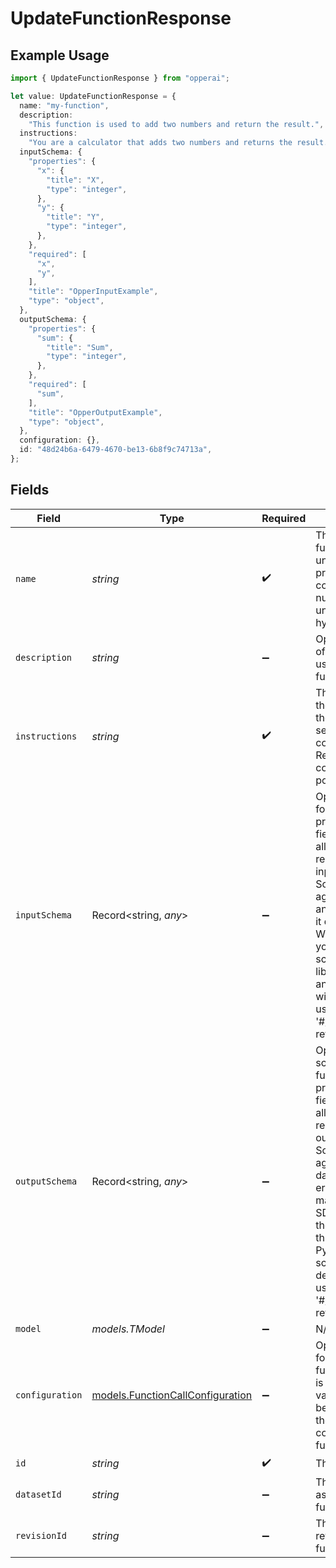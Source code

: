 # UpdateFunctionResponse

## Example Usage

```typescript
import { UpdateFunctionResponse } from "opperai";

let value: UpdateFunctionResponse = {
  name: "my-function",
  description:
    "This function is used to add two numbers and return the result.",
  instructions:
    "You are a calculator that adds two numbers and returns the result.",
  inputSchema: {
    "properties": {
      "x": {
        "title": "X",
        "type": "integer",
      },
      "y": {
        "title": "Y",
        "type": "integer",
      },
    },
    "required": [
      "x",
      "y",
    ],
    "title": "OpperInputExample",
    "type": "object",
  },
  outputSchema: {
    "properties": {
      "sum": {
        "title": "Sum",
        "type": "integer",
      },
    },
    "required": [
      "sum",
    ],
    "title": "OpperOutputExample",
    "type": "object",
  },
  configuration: {},
  id: "48d24b6a-6479-4670-be13-6b8f9c74713a",
};
```

## Fields

| Field                                                                                                                                                                                                                                                                                                                                                                                                        | Type                                                                                                                                                                                                                                                                                                                                                                                                         | Required                                                                                                                                                                                                                                                                                                                                                                                                     | Description                                                                                                                                                                                                                                                                                                                                                                                                  | Example                                                                                                                                                                                                                                                                                                                                                                                                      |
| ------------------------------------------------------------------------------------------------------------------------------------------------------------------------------------------------------------------------------------------------------------------------------------------------------------------------------------------------------------------------------------------------------------ | ------------------------------------------------------------------------------------------------------------------------------------------------------------------------------------------------------------------------------------------------------------------------------------------------------------------------------------------------------------------------------------------------------------ | ------------------------------------------------------------------------------------------------------------------------------------------------------------------------------------------------------------------------------------------------------------------------------------------------------------------------------------------------------------------------------------------------------------ | ------------------------------------------------------------------------------------------------------------------------------------------------------------------------------------------------------------------------------------------------------------------------------------------------------------------------------------------------------------------------------------------------------------ | ------------------------------------------------------------------------------------------------------------------------------------------------------------------------------------------------------------------------------------------------------------------------------------------------------------------------------------------------------------------------------------------------------------ |
| `name`                                                                                                                                                                                                                                                                                                                                                                                                       | *string*                                                                                                                                                                                                                                                                                                                                                                                                     | :heavy_check_mark:                                                                                                                                                                                                                                                                                                                                                                                           | The name of the function. Must be unique within the project and can only contain letters, numbers, underscores and hyphens.                                                                                                                                                                                                                                                                                  | my-function                                                                                                                                                                                                                                                                                                                                                                                                  |
| `description`                                                                                                                                                                                                                                                                                                                                                                                                | *string*                                                                                                                                                                                                                                                                                                                                                                                                     | :heavy_minus_sign:                                                                                                                                                                                                                                                                                                                                                                                           | Optional description of the function. This is used to describe the function to a user.                                                                                                                                                                                                                                                                                                                       | This function is used to add two numbers and return the result.                                                                                                                                                                                                                                                                                                                                              |
| `instructions`                                                                                                                                                                                                                                                                                                                                                                                               | *string*                                                                                                                                                                                                                                                                                                                                                                                                     | :heavy_check_mark:                                                                                                                                                                                                                                                                                                                                                                                           | The instructions for the function, this is the prompt that will be sent to the model to complete the task. Recommended to be concise and to the point                                                                                                                                                                                                                                                        | You are a calculator that adds two numbers and returns the result.                                                                                                                                                                                                                                                                                                                                           |
| `inputSchema`                                                                                                                                                                                                                                                                                                                                                                                                | Record<string, *any*>                                                                                                                                                                                                                                                                                                                                                                                        | :heavy_minus_sign:                                                                                                                                                                                                                                                                                                                                                                                           | Optional input schema for the function. Can preferably include field descriptions to allow the model to reason about the input variables. Schema is validated against the input data and issues an error if it does not match. With the Opper SDKs you can define these schemas through libraries like Pydantic and Zod. For schemas with definitions, prefer using '$defs' and '#/$defs/...' references.    | {<br/>"properties": {<br/>"x": {<br/>"title": "X",<br/>"type": "integer"<br/>},<br/>"y": {<br/>"title": "Y",<br/>"type": "integer"<br/>}<br/>},<br/>"required": [<br/>"x",<br/>"y"<br/>],<br/>"title": "OpperInputExample",<br/>"type": "object"<br/>}                                                                                                                                                       |
| `outputSchema`                                                                                                                                                                                                                                                                                                                                                                                               | Record<string, *any*>                                                                                                                                                                                                                                                                                                                                                                                        | :heavy_minus_sign:                                                                                                                                                                                                                                                                                                                                                                                           | Optional output schema for the function. Can preferably include field descriptions to allow the model to reason about the output variables. Schema is validated against the output data and issues an error if it does not match. With the Opper SDKs you can define these schemas through libraries like Pydantic and Zod. For schemas with definitions, prefer using '$defs' and '#/$defs/...' references. | {<br/>"properties": {<br/>"sum": {<br/>"title": "Sum",<br/>"type": "integer"<br/>}<br/>},<br/>"required": [<br/>"sum"<br/>],<br/>"title": "OpperOutputExample",<br/>"type": "object"<br/>}                                                                                                                                                                                                                   |
| `model`                                                                                                                                                                                                                                                                                                                                                                                                      | *models.TModel*                                                                                                                                                                                                                                                                                                                                                                                              | :heavy_minus_sign:                                                                                                                                                                                                                                                                                                                                                                                           | N/A                                                                                                                                                                                                                                                                                                                                                                                                          |                                                                                                                                                                                                                                                                                                                                                                                                              |
| `configuration`                                                                                                                                                                                                                                                                                                                                                                                              | [models.FunctionCallConfiguration](../models/functioncallconfiguration.md)                                                                                                                                                                                                                                                                                                                                   | :heavy_minus_sign:                                                                                                                                                                                                                                                                                                                                                                                           | Optional configuration for the function.Configuration is a dictionary of key-value pairs that can be used to override the default configuration for the function.                                                                                                                                                                                                                                            | {<br/>"beta.evaluation.enabled": true,<br/>"invocation.cache.ttl": 0,<br/>"invocation.few_shot.count": 0,<br/>"invocation.structured_generation.max_attempts": 5<br/>}                                                                                                                                                                                                                                       |
| `id`                                                                                                                                                                                                                                                                                                                                                                                                         | *string*                                                                                                                                                                                                                                                                                                                                                                                                     | :heavy_check_mark:                                                                                                                                                                                                                                                                                                                                                                                           | The ID of the function                                                                                                                                                                                                                                                                                                                                                                                       |                                                                                                                                                                                                                                                                                                                                                                                                              |
| `datasetId`                                                                                                                                                                                                                                                                                                                                                                                                  | *string*                                                                                                                                                                                                                                                                                                                                                                                                     | :heavy_minus_sign:                                                                                                                                                                                                                                                                                                                                                                                           | The ID of the dataset associated with the function                                                                                                                                                                                                                                                                                                                                                           |                                                                                                                                                                                                                                                                                                                                                                                                              |
| `revisionId`                                                                                                                                                                                                                                                                                                                                                                                                 | *string*                                                                                                                                                                                                                                                                                                                                                                                                     | :heavy_minus_sign:                                                                                                                                                                                                                                                                                                                                                                                           | The ID of the latest revision of the function                                                                                                                                                                                                                                                                                                                                                                |                                                                                                                                                                                                                                                                                                                                                                                                              |